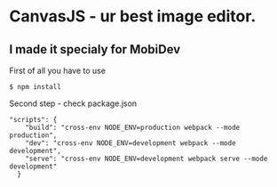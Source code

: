 # CanvasJS - ur best image editor.
## I made it specialy for MobiDev

First of all you have to use

```
$ npm install
```
Second step - check package.json

```
"scripts": {
    "build": "cross-env NODE_ENV=production webpack --mode production",
    "dev": "cross-env NODE_ENV=development webpack --mode development",
    "serve": "cross-env NODE_ENV=development webpack serve --mode development"
  }
  
```

